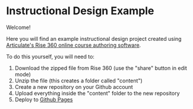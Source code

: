 # Instructional Design Example
Welcome!

Here you will find an example instructional design project created using [Articulate's Rise 360 online course authoring software](https://www.articulate.com/360/rise/).

To do this yourself, you will need to:

1. Download the zipped file from Rise 360 (use the "share" button in edit mode)
2. Unzip the file (this creates a folder called "content")
3. Create a new repository on your Github account
4. Upload everything inside the "content" folder to the new repository
5. Deploy to [Github Pages](https://pages.github.com/)
